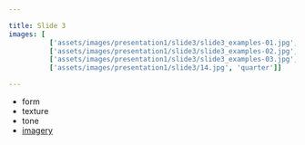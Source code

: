 ```yaml
---

title: Slide 3
images: [
          ['assets/images/presentation1/slide3/slide3_examples-01.jpg', 'quarter'],
          ['assets/images/presentation1/slide3/slide3_examples-02.jpg', 'quarter'],
          ['assets/images/presentation1/slide3/slide3_examples-03.jpg', 'quarter'],
          ['assets/images/presentation1/slide3/14.jpg', 'quarter']]

---
```


- form
- texture
- tone
- [imagery](https://stephconn.wordpress.com/2011/07/21/typepro-4-type-as-image/)